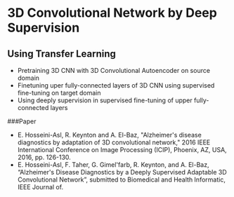 # 3D Convolutional Network by Deep Supervision
## Using Transfer Learning 
* Pretraining 3D CNN with 3D Convolutional Autoencoder on source domain  
* Finetuning uper fully-connected layers of 3D CNN using supervised fine-tuning on target domain  
* Using deeply supervision in supervised fine-tuning of upper fully-connected layers  


###Paper  
* E. Hosseini-Asl, R. Keynton and A. El-Baz, "Alzheimer's disease diagnostics by adaptation of 3D convolutional network," 2016 IEEE International Conference on Image Processing (ICIP), Phoenix, AZ, USA, 2016, pp. 126-130. 
* E. Hosseini-Asl, F. Taher, G. Gimel'farb, R. Keynton, and A. El-Baz, “Alzheimer's Disease Diagnostics by a  Deeply Supervised Adaptable 3D Convolutional Network”, submitted to  Biomedical and Health Informatic, IEEE Journal of.

